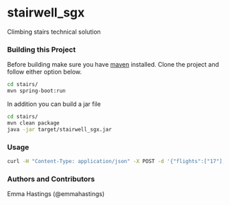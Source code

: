 # stairwell_sgx
Climbing stairs technical solution


### Building this Project

Before building make sure you have [maven](http://maven.apache.org) installed. Clone the project and follow either option below.

```bash
cd stairs/
mvn spring-boot:run
```

In addition you can build a jar file 

```bash
cd stairs/
mvn clean package
java -jar target/stairwell_sgx.jar
```

### Usage

```bash
curl -H "Content-Type: application/json" -X POST -d '{"flights":["17"],"stepsPerStride":"3"}' localhost:8080
```

### Authors and Contributors
Emma Hastings (@emmahastings)